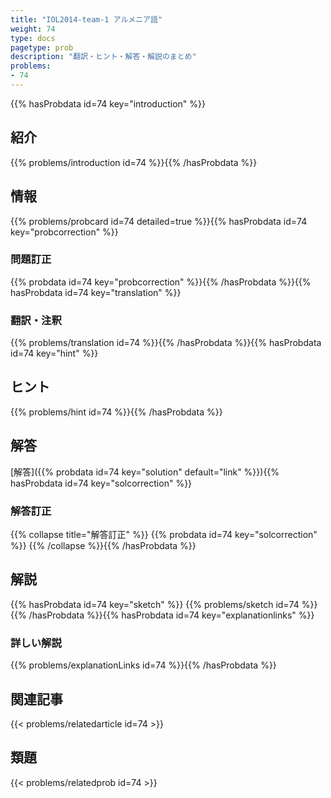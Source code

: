 ```yaml
---
title: "IOL2014-team-1 アルメニア語"
weight: 74
type: docs
pagetype: prob
description: "翻訳・ヒント・解答・解説のまとめ"
problems: 
- 74
---
```


{{% hasProbdata id=74 key="introduction" %}}

## 紹介

{{% problems/introduction id=74 %}}{{% /hasProbdata %}}

## 情報

{{% problems/probcard id=74 detailed=true %}}{{% hasProbdata id=74 key="probcorrection" %}}

### 問題訂正

{{% probdata id=74 key="probcorrection" %}}{{% /hasProbdata %}}{{% hasProbdata id=74 key="translation" %}}

### 翻訳・注釈

{{% problems/translation id=74 %}}{{% /hasProbdata %}}{{% hasProbdata id=74 key="hint" %}}

## ヒント

{{% problems/hint id=74 %}}{{% /hasProbdata %}}

## 解答

[解答]({{% probdata id=74 key="solution" default="link" %}}){{% hasProbdata id=74 key="solcorrection" %}}

### 解答訂正

{{% collapse title="解答訂正" %}}
{{% probdata id=74 key="solcorrection" %}}
{{% /collapse %}}{{% /hasProbdata %}}

## 解説

{{% hasProbdata id=74 key="sketch" %}}
{{% problems/sketch id=74 %}}
{{% /hasProbdata %}}{{% hasProbdata id=74 key="explanationlinks" %}}

### 詳しい解説

{{% problems/explanationLinks id=74 %}}{{% /hasProbdata %}}

## 関連記事

{{< problems/relatedarticle id=74 >}}

## 類題

{{< problems/relatedprob id=74 >}}
